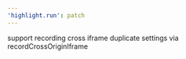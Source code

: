```yaml
---
'highlight.run': patch
---
```


support recording cross iframe duplicate settings via recordCrossOriginIframe
